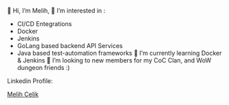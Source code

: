 👋 Hi, I’m Melih,
👀 I’m interested in :
+ CI/CD Entegrations
+ Docker
+ Jenkins
+ GoLang based backend API Services
+ Java based test-automation frameworks
🌱 I’m currently learning Docker & Jenkins
💞️ I’m looking to new members for my CoC Clan, and WoW dungeon friends :)

Linkedin Profile:
<div class="badge-base LI-profile-badge" data-locale="tr_TR" data-size="medium" data-theme="dark" data-type="VERTICAL" data-vanity="melihcelik93" data-version="v1"><a class="badge-base__link LI-simple-link" href="https://tr.linkedin.com/in/melihcelik93?trk=profile-badge">Melih Çelik</a></div>
              
